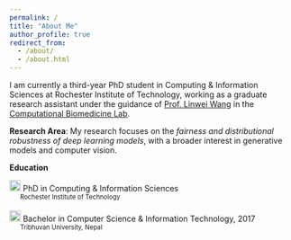```yaml
---
permalink: /
title: "About Me"
author_profile: true
redirect_from: 
  - /about/
  - /about.html
---
```


I am currently a third-year PhD student in Computing & Information Sciences at Rochester Institute of Technology, working as a graduate research assistant under the guidance of [Prof. Linwei Wang](https://pht180.rit.edu/cblwang/linwei-wang/) in the [Computational Biomedicine Lab](https://pht180.rit.edu/cblwang/).

**Research Area**: My research focuses on the *fairness and distributional robustness of deep learning models*, with a broader interest in generative models and computer vision.

**Education**

<img src="https://academicpages.github.io/images/favicon.ico" alt="Alt text" width="20" height="20">  PhD in Computing & Information Sciences<br>
<span class="university" style="font-size:.8em"> &nbsp; &nbsp; &nbsp; Rochester Institute of Technology</span><br><br>
<img src="https://academicpages.github.io/images/favicon.ico" alt="Alt text" width="20" height="20">  Bachelor in Computer Science & Information Technology, 2017<br>
<span class="university" style="font-size:.8em">&nbsp; &nbsp; &nbsp; Tribhuvan University, Nepal</span>
